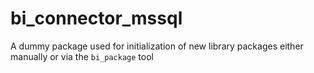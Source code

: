 # bi_connector_mssql

A dummy package used for initialization of new library packages
either manually or via the `bi_package` tool
